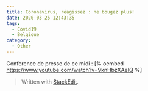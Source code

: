 ```yaml
---
title: Coronavirus, réagissez : ne bougez plus!
date: 2020-03-25 12:43:35
tags:
  - Covid19
  - Belgique
category:
  - Other
---
```

Conference de presse de ce midi : 
[% oembed https://www.youtube.com/watch?v=9knHbzXAeIQ %]


<!-- more -->




> Written with [StackEdit](https://stackedit.io/).
<!--stackedit_data:
eyJoaXN0b3J5IjpbNTY5MjE3MDMwXX0=
-->